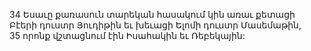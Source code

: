 34 Եսաւը քառասուն տարեկան հասակում կին առաւ քետացի Բէերի դուստր Յուդիթին եւ խեւացի Ելոմի դուստր Մասեմաթին, 35 որոնք վշտացնում էին Իսահակին եւ Ռեբեկային:
